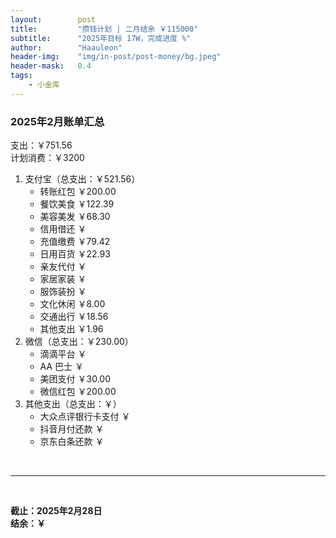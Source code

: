 ```yaml
---
layout:        post
title:         "攒钱计划 | 二月结余 ￥115000"
subtitle:      "2025年目标 17W，完成进度 %"
author:        "Haauleon"
header-img:    "img/in-post/post-money/bg.jpeg"
header-mask:   0.4
tags:
    - 小金库
---
```


### 2025年2月账单汇总             
支出：￥751.56         
计划消费：￥3200        

1. 支付宝（总支出：￥521.56）   
    - 转账红包 ￥200.00   
    - 餐饮美食 ￥122.39    
    - 美容美发 ￥68.30     
    - 信用借还 ￥    
    - 充值缴费 ￥79.42     
    - 日用百货 ￥22.93      
    - 亲友代付 ￥     
    - 家居家装 ￥    
    - 服饰装扮 ￥    
    - 文化休闲 ￥8.00    
    - 交通出行 ￥18.56
    - 其他支出 ￥1.96
2. 微信（总支出：￥230.00）      
    - 滴滴平台 ￥   
    - AA 巴士 ￥    
    - 美团支付 ￥30.00   
    - 微信红包 ￥200.00       
3. 其他支出（总支出：￥）     
    - 大众点评银行卡支付 ￥    
    - 抖音月付还款 ￥    
    - 京东白条还款 ￥   

<br>

---

<br>

**截止：2025年2月28日**      
**结余：￥**        

